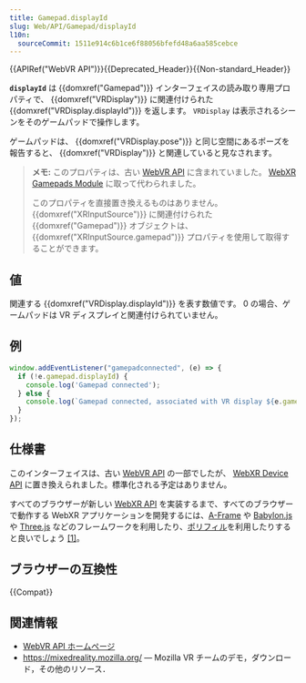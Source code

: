```yaml
---
title: Gamepad.displayId
slug: Web/API/Gamepad/displayId
l10n:
  sourceCommit: 1511e914c6b1ce6f88056bfefd48a6aa585cebce
---
```


{{APIRef("WebVR API")}}{{Deprecated_Header}}{{Non-standard_Header}}

**`displayId`** は {{domxref("Gamepad")}} インターフェイスの読み取り専用プロパティで、 {{domxref("VRDisplay")}} に関連付けられた {{domxref("VRDisplay.displayId")}} を返します。 `VRDisplay` は表示されるシーンをそのゲームパッドで操作します。

ゲームパッドは、 {{domxref("VRDisplay.pose")}} と同じ空間にあるポーズを報告すると、 {{domxref("VRDisplay")}} と関連していると見なされます。

> **メモ:** このプロパティは、古い [WebVR API](https://immersive-web.github.io/webvr/spec/1.1/#gamepad-getvrdisplays-attribute) に含まれていました。 [WebXR Gamepads Module](https://immersive-web.github.io/webxr-gamepads-module/) に取って代わられました。
>
> このプロパティを直接置き換えるものはありません。 {{domxref("XRInputSource")}} に関連付けられた {{domxref("Gamepad")}} オブジェクトは、 {{domxref("XRInputSource.gamepad")}} プロパティを使用して取得することができます。

## 値

関連する {{domxref("VRDisplay.displayId")}} を表す数値です。 0 の場合、ゲームパッドは VR ディスプレイと関連付けられていません。

## 例

```js
window.addEventListener("gamepadconnected", (e) => {
  if (!e.gamepad.displayId) {
    console.log('Gamepad connected');
  } else {
    console.log(`Gamepad connected, associated with VR display ${e.gamepad.displayId}`);
  }
});
```

## 仕様書

このインターフェイスは、古い [WebVR API](https://immersive-web.github.io/webvr/spec/1.1/#interface-vrdisplay) の一部でしたが、 [WebXR Device API](https://immersive-web.github.io/webxr/) に置き換えられました。標準化される予定はありません。

すべてのブラウザーが新しい [WebXR API](/ja/docs/Web/API/WebXR_Device_API/Fundamentals) を実装するまで、すべてのブラウザーで動作する WebXR アプリケーションを開発するには、[A-Frame](https://aframe.io/) や [Babylon.js](https://www.babylonjs.com/) や [Three.js](https://threejs.org/) などのフレームワークを利用したり、[ポリフィル](https://github.com/immersive-web/webxr-polyfill)を利用したりすると良いでしょう [\[1\]](https://developer.oculus.com/documentation/web/port-vr-xr/)。

## ブラウザーの互換性

{{Compat}}

## 関連情報

- [WebVR API ホームページ](/ja/docs/Web/API/WebVR_API)
- <https://mixedreality.mozilla.org/> — Mozilla VR チームのデモ，ダウンロード，その他のリソース．

